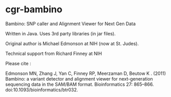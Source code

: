 cgr-bambino
===========

Bambino: SNP caller and Alignment Viewer for Next Gen Data

Written in Java.  Uses 3rd party libraries (in jar files).

Original author is Michael Edmonson at NIH (now at St. Judes).

Technical support from Richard Finney at NIH

Please cite :

Edmonson MN, Zhang J, Yan C, Finney RP,  Meerzaman D, Beutow K . (2011) Bambino: a variant detector and alignment viewer for 
next-generation sequencing data in the SAM/BAM format. Bioinformatics 27: 865–866. doi:10.1093/bioinformatics/btr032. 

